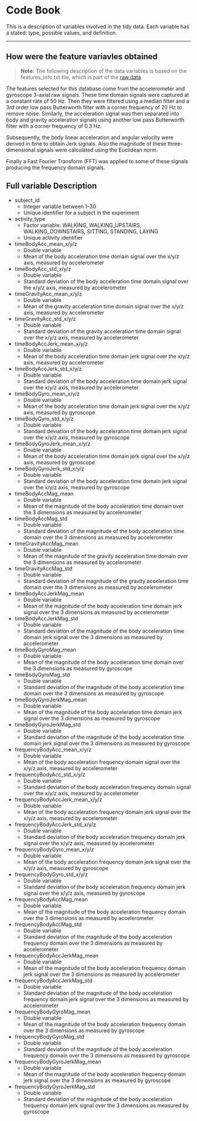 **Code Book**
============================
This is a description of variables involved in the tidy data. Each variable has a stated: type, possible values, and definition.

----------

How were the feature variavles obtained
------------
> **Note:**
> The following description of the data variables is based on the features_info.txt file, which is part of the [raw data](https://d396qusza40orc.cloudfront.net/getdata/projectfiles/UCI%20HAR%20Dataset.zip).

The features selected for this database come from the accelerometer and gyroscope 3-axial raw signals. These time domain signals were captured at a constant rate of 50 Hz. Then they were filtered using a median filter and a 3rd order low pass Butterworth filter with a corner frequency of 20 Hz to remove noise. Similarly, the acceleration signal was then separated into body and gravity acceleration signals using another low pass Butterworth filter with a corner frequency of 0.3 Hz. 

Subsequently, the body linear acceleration and angular velocity were derived in time to obtain Jerk signals. Also the magnitude of these three-dimensional signals were calculated using the Euclidean norm. 

Finally a Fast Fourier Transform (FFT) was applied to some of these signals producing the frequency domain signals. 

Full variable Description
------------
 - subject_id
	 - Integer variable between 1-30
	 - Unique identifier for a subject in the experiment 
 - activity_type
	 - Factor variable: WALKING, WALKING\_UPSTAIRS, WALKING\_DOWNSTAIRS, SITTING, STANDING, LAYING
	 - Unique activity identifier
 - timeBodyAcc\_mean_x/y/z
	 - Double variable
	 - Mean of the body acceleration time domain signal over the x/y/z axis, measured by accelerometer
 - timeBodyAcc\_std_x/y/z
	 - Double variable
	 - Standard deviation of the body acceleration time domain signal over the x/y/z axis, measured by accelerometer
 - timeGravityAcc\_mean_x/y/z
	 - Double variable
	 - Mean of the gravity acceleration time domain signal over the x/y/z axis, measured by accelerometer
 - timeGravityAcc\_std_x/y/z
	 - Double variable
	 - Standard deviation of the gravity acceleration time domain signal over the x/y/z axis, measured by accelerometer
 - timeBodyAccJerk\_mean_x/y/z
	 - Double variable
	 - Mean of the body acceleration time domain jerk signal over the x/y/z axis, measured by accelerometer
 - timeBodyAccJerk\_std_x/y/z
	 - Double variable
	 - Standard deviation of the body acceleration time domain jerk signal over the x/y/z axis, measured by accelerometer
 - timeBodyGyro\_mean_x/y/z
	 - Double variable
	 - Mean of the body acceleration time domain jerk signal over the x/y/z axis, measured by gyroscope
 - timeBodyGyro\_std_x/y/z
	 - Double variable
	 - Standard deviation of the body acceleration time domain jerk signal over the x/y/z axis, measured by gyroscope
 - timeBodyGyroJerk\_mean_x/y/z
	 - Double variable
	 - Mean of the body acceleration time domain jerk signal over the x/y/z axis, measured by gyroscope 
 - timeBodyGyroJerk\_std_x/y/z
	 - Double variable
	 - Standard deviation of the body acceleration time domain jerk signal over the x/y/z axis, measured by gyroscope 
 - timeBodyAccMag_mean
	 - Double variable
	 - Mean of the magnitude of the body acceleration time domain over the 3 dimensions  as measured by accelerometer
 - timeBodyAccMag_std
	 - Double variable
	 - Standard deviation of the magnitude of the body acceleration time domain over the 3 dimensions as measured by accelerometer
 - timeGravityAccMag_mean
	 - Double variable
	 - Mean of the magnitude of the gravity acceleration time domain over the 3 dimensions as measured by accelerometer
 - timeGravityAccMag_std
	 - Double variable
	 - Standard deviation of the magnitude of the gravity acceleration time domain over the 3 dimensions as measured by accelerometer
 - timeBodyAccJerkMag_mean
	 - Double variable
	 - Mean of the magnitude of the body acceleration time domain jerk signal over the 3 dimensions as measured by accelerometer
 - timeBodyAccJerkMag_std
	 - Double variable
	 - Standard deviation of the magnitude of the body acceleration time domain jerk signal over the 3 dimensions as measured by accelerometer
 - timeBodyGyroMag_mean
	 - Double variable
	 - Mean of the magnitude of the body acceleration time domain over the 3 dimensions  as measured by gyroscope
 - timeBodyGyroMag_std
 	 - Double variable
	 - Standard deviation of the magnitude of the body acceleration time domain over the 3 dimensions  as measured by gyroscope 
 - timeBodyGyroJerkMag_mean
	 - Double variable
	 - Mean of the magnitude of the body acceleration time domain jerk signal over the 3 dimensions as measured by gyroscope
 - timeBodyGyroJerkMag_std
 	 - Double variable
	 - Standard deviation of the magnitude of the body acceleration time domain jerk signal over the 3 dimensions as measured by gyroscope
 - frequencyBodyAcc\_mean_x/y/z
	 - Double variable
	 - Mean of the body acceleration frequency domain signal over the x/y/z axis, measured by accelerometer
 - frequencyBodyAcc\_std_x/y/z
	 - Double variable
	 - Standard deviation of the body acceleration frequency domain signal over the x/y/z axis, measured by accelerometer
 - frequencyBodyAccJerk\_mean_x/y/z
 	 - Double variable
	 - Mean of the body acceleration frequency domain jerk signal over the x/y/z axis, measured by accelerometer
 - frequencyBodyAccJerk\_std_x/y/z
 	 - Double variable
	 - Standard deviation of the body acceleration frequency domain jerk signal over the x/y/z axis, measured by accelerometer
 - frequencyBodyGyro\_mean_x/y/z
	 - Double variable
	 - Mean of the body acceleration frequency domain jerk signal over the x/y/z axis, measured by gyroscope
 - frequencyBodyGyro\_std_x/y/z
 	 - Double variable
	 - Standard deviation of the body acceleration frequency domain jerk signal over the x/y/z axis, measured by gyroscope
 - frequencyBodyAccMag_mean
	 - Double variable
	 - Mean of the magnitude of the body acceleration frequency domain over the 3 dimensions  as measured by accelerometer
 - frequencyBodyAccMag_std
	 - Double variable
	 - Standard deviation of the magnitude of the body acceleration frequency domain over the 3 dimensions  as measured by accelerometer
 - frequencyBodyAccJerkMag_mean
	 - Double variable
	 - Mean of the magnitude of the body acceleration frequency domain jerk signal over the 3 dimensions as measured by accelerometer
 - frequencyBodyAccJerkMag_std
	 - Double variable
	 - Standard deviation of the magnitude of the body acceleration frequency domain jerk signal over the 3 dimensions as measured by accelerometer
 - frequencyBodyGyroMag_mean
	 - Double variable
	 - Mean of the magnitude of the body acceleration frequency domain over the 3 dimensions  as measured by gyroscope
 - frequencyBodyGyroMag_std
	 - Double variable
	 - Standard deviation of the magnitude of the body acceleration frequency domain over the 3 dimensions  as measured by gyroscope
 - frequencyBodyGyroJerkMag_mean
	 - Double variable
	 - Mean of the magnitude of the body acceleration frequency domain jerk signal over the 3 dimensions as measured by gyroscope
 - frequencyBodyGyroJerkMag_std
 	 - Double variable
	 - Standard deviation of the magnitude of the body acceleration frequency domain jerk signal over the 3 dimensions as measured by gyroscope
